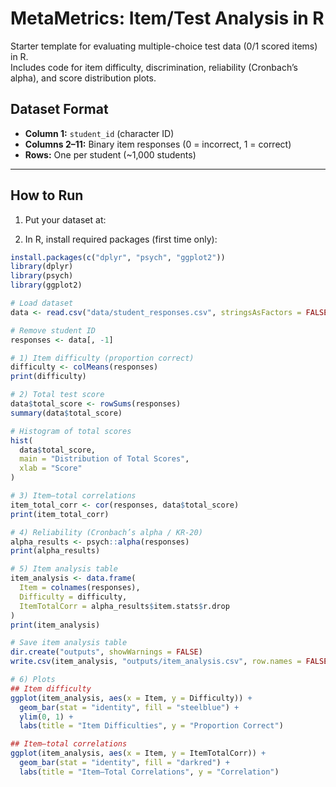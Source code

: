 # MetaMetrics: Item/Test Analysis in R

Starter template for evaluating multiple-choice test data (0/1 scored items) in R.  
Includes code for item difficulty, discrimination, reliability (Cronbach’s alpha), and score distribution plots.

## Dataset Format
- **Column 1:** `student_id` (character ID)  
- **Columns 2–11:** Binary item responses (0 = incorrect, 1 = correct)  
- **Rows:** One per student (~1,000 students)

---

## How to Run

1. Put your dataset at:

2. In R, install required packages (first time only):
```r
install.packages(c("dplyr", "psych", "ggplot2"))
library(dplyr)
library(psych)
library(ggplot2)

# Load dataset
data <- read.csv("data/student_responses.csv", stringsAsFactors = FALSE)

# Remove student ID
responses <- data[, -1]

# 1) Item difficulty (proportion correct)
difficulty <- colMeans(responses)
print(difficulty)

# 2) Total test score
data$total_score <- rowSums(responses)
summary(data$total_score)

# Histogram of total scores
hist(
  data$total_score,
  main = "Distribution of Total Scores",
  xlab = "Score"
)

# 3) Item–total correlations
item_total_corr <- cor(responses, data$total_score)
print(item_total_corr)

# 4) Reliability (Cronbach’s alpha / KR-20)
alpha_results <- psych::alpha(responses)
print(alpha_results)

# 5) Item analysis table
item_analysis <- data.frame(
  Item = colnames(responses),
  Difficulty = difficulty,
  ItemTotalCorr = alpha_results$item.stats$r.drop
)
print(item_analysis)

# Save item analysis table
dir.create("outputs", showWarnings = FALSE)
write.csv(item_analysis, "outputs/item_analysis.csv", row.names = FALSE)

# 6) Plots
## Item difficulty
ggplot(item_analysis, aes(x = Item, y = Difficulty)) +
  geom_bar(stat = "identity", fill = "steelblue") +
  ylim(0, 1) +
  labs(title = "Item Difficulties", y = "Proportion Correct")

## Item–total correlations
ggplot(item_analysis, aes(x = Item, y = ItemTotalCorr)) +
  geom_bar(stat = "identity", fill = "darkred") +
  labs(title = "Item–Total Correlations", y = "Correlation")
